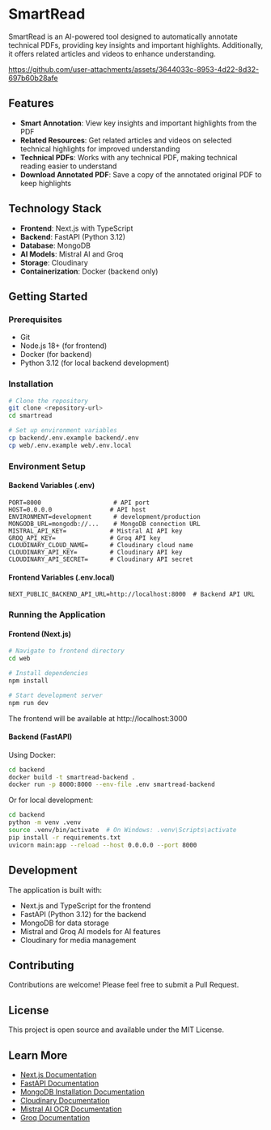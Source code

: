 # SmartRead

SmartRead is an AI-powered tool designed to automatically annotate technical PDFs, providing key insights and important highlights. Additionally, it offers related articles and videos to enhance understanding.


https://github.com/user-attachments/assets/3644033c-8953-4d22-8d32-697b60b28afe


## Features

- **Smart Annotation**: View key insights and important highlights from the PDF
- **Related Resources**: Get related articles and videos on selected technical highlights for improved understanding
- **Technical PDFs**: Works with any technical PDF, making technical reading easier to understand
- **Download Annotated PDF**: Save a copy of the annotated original PDF to keep highlights

## Technology Stack

- **Frontend**: Next.js with TypeScript
- **Backend**: FastAPI (Python 3.12)
- **Database**: MongoDB
- **AI Models**: Mistral AI and Groq
- **Storage**: Cloudinary
- **Containerization**: Docker (backend only)

## Getting Started

### Prerequisites

- Git
- Node.js 18+ (for frontend)
- Docker (for backend)
- Python 3.12 (for local backend development)

### Installation

```bash
# Clone the repository
git clone <repository-url>
cd smartread

# Set up environment variables
cp backend/.env.example backend/.env
cp web/.env.example web/.env.local
```

### Environment Setup

#### Backend Variables (.env)
```plaintext
PORT=8000                    # API port
HOST=0.0.0.0                # API host
ENVIRONMENT=development      # development/production
MONGODB_URL=mongodb://...    # MongoDB connection URL
MISTRAL_API_KEY=            # Mistral AI API key
GROQ_API_KEY=               # Groq API key
CLOUDINARY_CLOUD_NAME=      # Cloudinary cloud name
CLOUDINARY_API_KEY=         # Cloudinary API key
CLOUDINARY_API_SECRET=      # Cloudinary API secret
```

#### Frontend Variables (.env.local)
```plaintext
NEXT_PUBLIC_BACKEND_API_URL=http://localhost:8000  # Backend API URL
```

### Running the Application

#### Frontend (Next.js)

```bash
# Navigate to frontend directory
cd web

# Install dependencies
npm install

# Start development server
npm run dev
```

The frontend will be available at http://localhost:3000

#### Backend (FastAPI)

Using Docker:
```bash
cd backend
docker build -t smartread-backend .
docker run -p 8000:8000 --env-file .env smartread-backend
```

Or for local development:
```bash
cd backend
python -m venv .venv
source .venv/bin/activate  # On Windows: .venv\Scripts\activate
pip install -r requirements.txt
uvicorn main:app --reload --host 0.0.0.0 --port 8000
```

## Development

The application is built with:
- Next.js and TypeScript for the frontend
- FastAPI (Python 3.12) for the backend
- MongoDB for data storage
- Mistral and Groq AI models for AI features
- Cloudinary for media management

## Contributing

Contributions are welcome! Please feel free to submit a Pull Request.

## License

This project is open source and available under the MIT License.

## Learn More

- [Next.js Documentation](https://nextjs.org/docs)
- [FastAPI Documentation](https://fastapi.tiangolo.com/)
- [MongoDB Installation Documentation](https://www.mongodb.com/docs/manual/installation/)
- [Cloudinary Documentation](https://cloudinary.com/documentation)
- [Mistral AI OCR Documentation](https://docs.mistral.ai/capabilities/document/)
- [Groq Documentation](https://console.groq.com/docs/overview)
